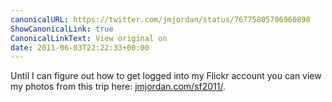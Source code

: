 ```yaml
---
canonicalURL: https://twitter.com/jmjordan/status/76775805706960898
ShowCanonicalLink: true
CanonicalLinkText: View original on
date: 2011-06-03T22:22:33+00:00
---
```

Until I can figure out how to get logged into my Flickr account you can view my photos from this trip here: [jmjordan.com/sf2011/](http://jmjordan.com/sf2011/).